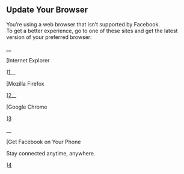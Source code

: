 ## Update Your Browser

You’re using a web browser that isn’t supported by Facebook.  
To get a better experience, go to one of these sites and get the latest version of your preferred browser:

__

[Internet Explorer

][1]__

[Mozilla Firefox

][2]__

[Google Chrome

][3]

__

[Get Facebook on Your Phone

Stay connected anytime, anywhere.

][4]

[1]: http://l.facebook.com/l.php?u=http://windows.microsoft.com/en-US/internet-explorer/downloads/ie&h=IAQHuLS7u&s=1
[2]: https://www.facebook.com/l.php?u=https://www.mozilla.org/firefox/new/?utm_source=facebook&utm_medium=referral&utm_campaign=unsupported-browser-notification&h=SAQH4CDOi&s=1
[3]: http://l.facebook.com/l.php?u=http://www.google.com/chrome/&h=oAQHwxECC&s=1
[4]: /mobile

